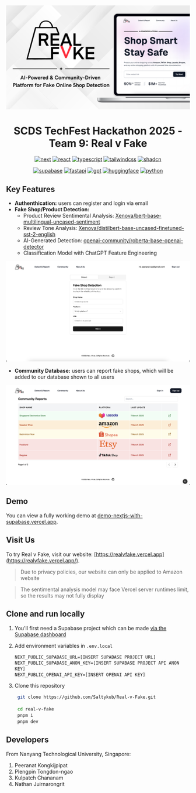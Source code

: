 <img alt="Real v Fake" src="/public/banner.png"/>
<h1 align="center">SCDS TechFest Hackathon 2025 - Team 9: Real v Fake</h1>

<p align="center">
  <a href="https://nextjs.org"><img alt="next" src="https://img.shields.io/badge/next%20js-000000?style=for-the-badge&logo=nextdotjs&logoColor=white"/></a>
  <a href="https://react.dev/"><img alt="react" src="https://img.shields.io/badge/React-20232A?style=for-the-badge&logo=react&logoColor=61DAFB"/></a>
  <a href="https://www.typescriptlang.org/"><img alt="typescript" src="https://img.shields.io/badge/TypeScript-007ACC?style=for-the-badge&logo=typescript&logoColor=white"/></a>
  <a href="https://tailwindcss.com/"><img alt="tailwindcss" src="https://img.shields.io/badge/Tailwind_CSS-38B2AC?style=for-the-badge&logo=tailwind-css&logoColor=white"/></a>
  <a href="https://ui.shadcn.com/"><img alt="shadcn" src="https://img.shields.io/badge/shadcn%2Fui-000000?style=for-the-badge&logo=shadcnui&logoColor=white"/></a>
</p>
<p align="center">
  <a href="https://supabase.com"><img alt="supabase" src="https://img.shields.io/badge/Supabase-181818?style=for-the-badge&logo=supabase&logoColor=white"/></a>
  <a href="https://fastapi.tiangolo.com/"><img alt="fastapi" src="https://img.shields.io/badge/fastapi-109989?style=for-the-badge&logo=FASTAPI&logoColor=white"/></a>
  <a href="https://platform.openai.com/"><img alt="gpt" src="https://img.shields.io/badge/ChatGPT-74aa9c?style=for-the-badge&logo=openai&logoColor=white"/></a>
  <a href="https://huggingface.co/"><img alt="huggingface" src="https://img.shields.io/badge/-HuggingFace-FDEE21?style=for-the-badge&logo=HuggingFace&logoColor=black"/></a>
  <a href="https://www.python.org/"><img alt="python" src="https://img.shields.io/badge/Python-FFD43B?style=for-the-badge&logo=python&logoColor=blue"/></a>
</p>

## Key Features

- **Authenthication:** users can register and login via email
- **Fake Shop/Product Detection:**
  - Product Review Sentimental Analysis: [Xenova/bert-base-multilingual-uncased-sentiment](https://huggingface.co/Xenova/bert-base-multilingual-uncased-sentiment)
  - Review Tone Analysis: [Xenova/distilbert-base-uncased-finetuned-sst-2-english](https://huggingface.co/Xenova/distilbert-base-uncased-finetuned-sst-2-english)
  - AI-Generated Detection: [openai-community/roberta-base-openai-detector](https://huggingface.co/openai-community/roberta-base-openai-detector)
  - Classification Model with ChatGPT Feature Engineering

![detect](public/detect.png)

- **Community Database:** users can report fake shops, which will be added to our database shown to all users

![community](/public/community.png)

## Demo

You can view a fully working demo at [demo-nextjs-with-supabase.vercel.app](https://demo-nextjs-with-supabase.vercel.app/).

## Visit Us

To try Real v Fake, visit our website: [https://realvfake.vercel.app](https://realvfake.vercel.app/).
> Due to privacy policies, our website can only be applied to Amazon website

> The sentimental analysis model may face Vercel server runtimes limit, so the results may not fully display

## Clone and run locally

1. You'll first need a Supabase project which can be made [via the Supabase dashboard](https://database.new)

2. Add environment variables in `.env.local`
   ```
   NEXT_PUBLIC_SUPABASE_URL=[INSERT SUPABASE PROJECT URL]
   NEXT_PUBLIC_SUPABASE_ANON_KEY=[INSERT SUPABASE PROJECT API ANON KEY]
   NEXT_PUBLIC_OPENAI_API_KEY=[INSERT OPENAI API KEY]
   ```
3. Clone this repository

   ```bash
    git clone https://github.com/Saltykub/Real-v-Fake.git
   
    cd real-v-fake
    pnpm i
    pnpm dev
   ```


## Developers

From Nanyang Technological University, Singapore:
1. Peeranat Kongkijpipat
2. Plengpin Tongdon-ngao
3. Kulpatch Chananam
4. Nathan Juirnarongrit
